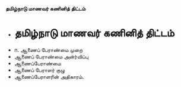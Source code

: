 **தமிழ்நாடு மாணவர் கணினித் திட்டம்**
- # தமிழ்நாடு மாணவர் கணினித் திட்டம்
- n. ஆணைப் பேராண்மை முறை
- ஆணைப் பேராண்மை அன்ர்விப்பு
- ஆணைப்பேராண்மை
- ஆணைப் பேராளர் குழு
- ஆணைப்பேராளரின் அதிகாரம்.

